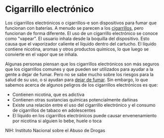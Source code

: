Cigarrillo electrónico
======================


Los cigarrillos electrónicos o cigarrillos-e son dispositivos para fumar que funcionan con baterías. A menudo se parecen a los [cigarrillos](https://medlineplus.gov/spanish/smoking.html), pero funcionan de forma diferente. El uso de un cigarrillo electrónico se conoce como "vapear". El usuario inhala desde la boquilla del dispositivo. Esto causa que el vaporizador caliente el líquido dentro del cartucho. El líquido contiene nicotina, aromas y otros productos químicos, lo que luego se convierte en el vapor que se inhala.


Algunas personas piensan que los cigarrillos electrónicos son más seguros que los cigarrillos comunes y que pueden ser utilizados para ayudar a la gente a dejar de fumar. Pero no se sabe mucho sobre los riesgos para la salud de su uso, o si ayudan para [dejar de fumar](https://medlineplus.gov/spanish/quittingsmoking.html). Sin embargo, lo que sabemos acerca de algunos peligros de los cigarrillos electrónicos es que:


* Contienen nicotina, que es adictiva
* Contienen otras sustancias químicas potencialmente dañinas
* Existe una relación entre el uso del cigarrillo electrónico y el consumo de cigarrillos de tabaco en adolescentes
* El líquido en los cigarrillos electrónicos puede causar envenenamiento por nicotina si alguien lo bebe, huele o toca


NIH: Instituto Nacional sobre el Abuso de Drogas

